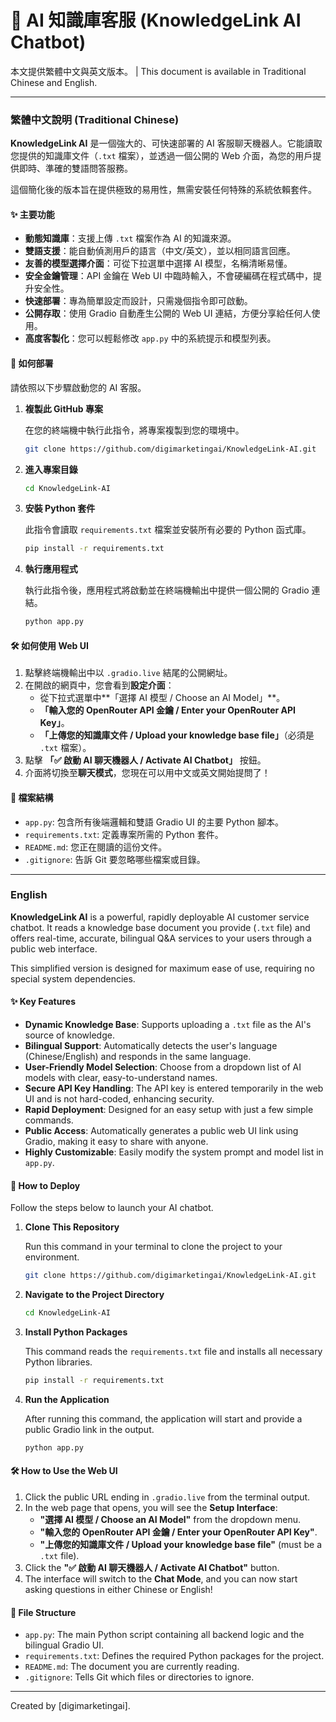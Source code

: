 # 🤖 AI 知識庫客服 (KnowledgeLink AI Chatbot)

本文提供繁體中文與英文版本。 | This document is available in Traditional Chinese and English.

---

### 繁體中文說明 (Traditional Chinese)

**KnowledgeLink AI** 是一個強大的、可快速部署的 AI 客服聊天機器人。它能讀取您提供的知識庫文件（`.txt` 檔案），並透過一個公開的 Web 介面，為您的用戶提供即時、準確的雙語問答服務。

這個簡化後的版本旨在提供極致的易用性，無需安裝任何特殊的系統依賴套件。

#### ✨ 主要功能

- **動態知識庫**：支援上傳 `.txt` 檔案作為 AI 的知識來源。
- **雙語支援**：能自動偵測用戶的語言（中文/英文），並以相同語言回應。
- **友善的模型選擇介面**：可從下拉選單中選擇 AI 模型，名稱清晰易懂。
- **安全金鑰管理**：API 金鑰在 Web UI 中臨時輸入，不會硬編碼在程式碼中，提升安全性。
- **快速部署**：專為簡單設定而設計，只需幾個指令即可啟動。
- **公開存取**：使用 Gradio 自動產生公開的 Web UI 連結，方便分享給任何人使用。
- **高度客製化**：您可以輕鬆修改 `app.py` 中的系統提示和模型列表。

#### 🚀 如何部署

請依照以下步驟啟動您的 AI 客服。

1.  **複製此 GitHub 專案**

    在您的終端機中執行此指令，將專案複製到您的環境中。
    ```bash
    git clone https://github.com/digimarketingai/KnowledgeLink-AI.git
    ```

2.  **進入專案目錄**
    ```bash
    cd KnowledgeLink-AI
    ```

3.  **安裝 Python 套件**

    此指令會讀取 `requirements.txt` 檔案並安裝所有必要的 Python 函式庫。
    ```bash
    pip install -r requirements.txt
    ```

4.  **執行應用程式**

    執行此指令後，應用程式將啟動並在終端機輸出中提供一個公開的 Gradio 連結。
    ```bash
    python app.py
    ```

#### 🛠️ 如何使用 Web UI

1.  點擊終端機輸出中以 `.gradio.live` 結尾的公開網址。
2.  在開啟的網頁中，您會看到**設定介面**：
    -   從下拉式選單中**「選擇 AI 模型 / Choose an AI Model」**。
    -   **「輸入您的 OpenRouter API 金鑰 / Enter your OpenRouter API Key」**。
    -   **「上傳您的知識庫文件 / Upload your knowledge base file」**（必須是 `.txt` 檔案）。
3.  點擊 **「✅ 啟動 AI 聊天機器人 / Activate AI Chatbot」** 按鈕。
4.  介面將切換至**聊天模式**，您現在可以用中文或英文開始提問了！

#### 📂 檔案結構

-   `app.py`: 包含所有後端邏輯和雙語 Gradio UI 的主要 Python 腳本。
-   `requirements.txt`: 定義專案所需的 Python 套件。
-   `README.md`: 您正在閱讀的這份文件。
-   `.gitignore`: 告訴 Git 要忽略哪些檔案或目錄。

---

### English

**KnowledgeLink AI** is a powerful, rapidly deployable AI customer service chatbot. It reads a knowledge base document you provide (`.txt` file) and offers real-time, accurate, bilingual Q&A services to your users through a public web interface.

This simplified version is designed for maximum ease of use, requiring no special system dependencies.

#### ✨ Key Features

- **Dynamic Knowledge Base**: Supports uploading a `.txt` file as the AI's source of knowledge.
- **Bilingual Support**: Automatically detects the user's language (Chinese/English) and responds in the same language.
- **User-Friendly Model Selection**: Choose from a dropdown list of AI models with clear, easy-to-understand names.
- **Secure API Key Handling**: The API key is entered temporarily in the web UI and is not hard-coded, enhancing security.
- **Rapid Deployment**: Designed for an easy setup with just a few simple commands.
- **Public Access**: Automatically generates a public web UI link using Gradio, making it easy to share with anyone.
- **Highly Customizable**: Easily modify the system prompt and model list in `app.py`.

#### 🚀 How to Deploy

Follow the steps below to launch your AI chatbot.

1.  **Clone This Repository**

    Run this command in your terminal to clone the project to your environment.
    ```bash
    git clone https://github.com/digimarketingai/KnowledgeLink-AI.git
    ```

2.  **Navigate to the Project Directory**
    ```bash
    cd KnowledgeLink-AI
    ```

3.  **Install Python Packages**

    This command reads the `requirements.txt` file and installs all necessary Python libraries.
    ```bash
    pip install -r requirements.txt
    ```

4.  **Run the Application**

    After running this command, the application will start and provide a public Gradio link in the output.
    ```bash
    python app.py
    ```

#### 🛠️ How to Use the Web UI

1.  Click the public URL ending in `.gradio.live` from the terminal output.
2.  In the web page that opens, you will see the **Setup Interface**:
    -   **"選擇 AI 模型 / Choose an AI Model"** from the dropdown menu.
    -   **"輸入您的 OpenRouter API 金鑰 / Enter your OpenRouter API Key"**.
    -   **"上傳您的知識庫文件 / Upload your knowledge base file"** (must be a `.txt` file).
3.  Click the **"✅ 啟動 AI 聊天機器人 / Activate AI Chatbot"** button.
4.  The interface will switch to the **Chat Mode**, and you can now start asking questions in either Chinese or English!

#### 📂 File Structure

-   `app.py`: The main Python script containing all backend logic and the bilingual Gradio UI.
-   `requirements.txt`: Defines the required Python packages for the project.
-   `README.md`: The document you are currently reading.
-   `.gitignore`: Tells Git which files or directories to ignore.

---

Created by [digimarketingai].
